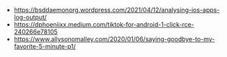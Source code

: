 
- https://bsddaemonorg.wordpress.com/2021/04/12/analysing-ios-apps-log-output/
- https://dphoeniixx.medium.com/tiktok-for-android-1-click-rce-240266e78105
- https://www.allysonomalley.com/2020/01/06/saying-goodbye-to-my-favorite-5-minute-p1/
